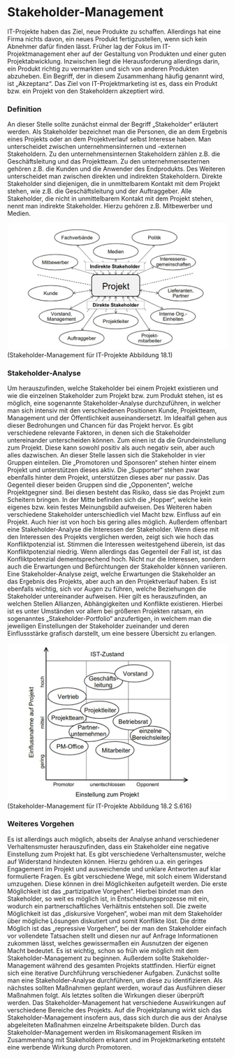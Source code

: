 # Stakeholder-Management

IT-Projekte haben das Ziel, neue Produkte zu schaffen. Allerdings hat eine Firma nichts davon, ein neues Produkt fertigzustellen, wenn sich kein Abnehmer dafür finden lässt. Früher lag der Fokus im IT-Projektmanagement eher auf der Gestaltung von Produkten und einer guten Projektabwicklung. Inzwischen liegt die Herausforderung allerdings darin, ein Produkt richtig zu vermarkten und sich von anderen Produkten abzuheben. Ein Begriff, der in diesem Zusammenhang häufig genannt wird, ist „Akzeptanz“. Das Ziel von IT-Projektmarketing ist es, dass ein Produkt bzw. ein Projekt von den Stakeholdern akzeptiert wird.

### Definition
An dieser Stelle sollte zunächst einmal der Begriff „Stakeholder“ erläutert werden. Als Stakeholder bezeichnet man die Personen, die an dem Ergebnis eines Projekts oder an dem Projektverlauf selbst Interesse haben. Man unterscheidet zwischen unternehmensinternen und -externen Stakeholdern. Zu den unternehmensinternen Stakeholdern zählen z.B. die Geschäftsleitung und das Projektteam. Zu den unternehmensexternen gehören z.B. die Kunden und die Anwender des Endprodukts.
Des Weiteren unterscheidet man zwischen direkten und indirekten Stakeholdern. Direkte Stakeholder sind diejenigen, die in unmittelbarem Kontakt mit dem Projekt stehen, wie z.B. die Geschäftsleitung und der Auftraggeber. Alle Stakeholder, die nicht in unmittelbarem Kontakt mit dem Projekt stehen, nennt man indirekte Stakeholder. Hierzu gehören z.B. Mitbewerber und Medien.

 ![](_images/marketing/direkt_indirekt.jpg)
(Stakeholder-Management für IT-Projekte Abbildung 18.1)

### Stakeholder-Analyse
Um herauszufinden, welche Stakeholder bei einem Projekt existieren und wie die einzelnen Stakeholder zum Projekt bzw. zum Produkt stehen, ist es möglich, eine sogenannte Stakeholder-Analyse durchzuführen, in welcher man sich intensiv mit den verschiedenen Positionen Kunde, Projektteam, Management und der Öffentlichkeit auseinandersetzt. Im Idealfall gehen aus dieser Bedrohungen und Chancen für das Projekt hervor. Es gibt verschiedene relevante Faktoren, in denen sich die Stakeholder untereinander unterscheiden können. Zum einen ist da die Grundeinstellung zum Projekt. Diese kann sowohl positiv als auch negativ sein, aber auch alles dazwischen. An dieser Stelle lassen sich die Stakeholder in vier Gruppen einteilen. Die „Promotoren und Sponsoren“ stehen hinter einem Projekt und unterstützen dieses aktiv. Die „Supporter“ stehen zwar ebenfalls hinter dem Projekt, unterstützen dieses aber nur passiv. Das Gegenteil dieser beiden Gruppen sind die „Opponenten“, welche Projektgegner sind. Bei diesen besteht das Risiko, dass sie das Projekt zum Scheitern bringen. In der Mitte befinden sich die „Hopper“, welche kein eigenes bzw. kein festes Meinungsbild aufweisen. 
Des Weiteren haben verschiedene Stakeholder unterschiedlich viel Macht bzw. Einfluss auf ein Projekt. Auch hier ist von hoch bis gering alles möglich. Außerdem offenbart eine Stakeholder-Analyse die Interessen der Stakeholder. Wenn diese mit den Interessen des Projekts verglichen werden, zeigt sich wie hoch das Konfliktpotenzial ist. Stimmen die Interessen weitestgehend überein, ist das Konfliktpotenzial niedrig. Wenn allerdings das Gegenteil der Fall ist, ist das Konfliktpotenzial dementsprechend hoch. Nicht nur die Interessen, sondern auch die Erwartungen und Befürchtungen der Stakeholder können variieren. Eine Stakeholder-Analyse zeigt, welche Erwartungen die Stakeholder an das Ergebnis des Projekts, aber auch an den Projektverlauf haben. 
Es ist ebenfalls wichtig, sich vor Augen zu führen, welche Beziehungen die Stakeholder untereinander aufweisen. Hier gilt es herauszufinden, an welchen Stellen Allianzen, Abhängigkeiten und Konflikte existieren. Hierbei ist es unter Umständen vor allem bei größeren Projekten ratsam, ein sogenanntes „Stakeholder-Portfolio“ anzufertigen, in welchem man die jeweiligen Einstellungen der Stakeholder zueinander und deren Einflussstärke grafisch darstellt, um eine bessere Übersicht zu erlangen. 

 ![](_images/marketing/portfolio.jpg)
(Stakeholder-Management für IT-Projekte Abbildung 18.2 S.616)

### Weiteres Vorgehen
Es ist allerdings auch möglich, abseits der Analyse anhand verschiedener Verhaltensmuster herauszufinden, dass ein Stakeholder eine negative Einstellung zum Projekt hat. Es gibt verschiedene Verhaltensmuster, welche auf Widerstand hindeuten können. Hierzu gehören u.a. ein geringes Engagement im Projekt und ausweichende und unklare Antworten auf klar formulierte Fragen. 
Es gibt verschiedene Wege, mit solch einem Widerstand umzugehen. Diese können in drei Möglichkeiten aufgeteilt werden. Die erste Möglichkeit ist das „partizipative Vorgehen“. Hierbei bindet man den Stakeholder, so weit es möglich ist, in Entscheidungsprozesse mit ein, wodurch ein partnerschaftliches Verhältnis entstehen soll. Die zweite Möglichkeit ist das „diskursive Vorgehen“, wobei man mit dem Stakeholder über mögliche Lösungen diskutiert und somit Konflikte löst. Die dritte Möglich ist das „repressive Vorgehen“, bei der man den Stakeholder einfach vor vollendete Tatsachen stellt und diesen nur auf Anfrage Informationen zukommen lässt, welches gewissermaßen ein Ausnutzen der eigenen Macht bedeutet. 
Es ist wichtig, schon so früh wie möglich mit dem Stakeholder-Management zu beginnen. Außerdem sollte Stakeholder-Management während des gesamten Projekts stattfinden. Hierfür eignet sich eine iterative Durchführung verschiedener Aufgaben. Zunächst sollte man eine Stakeholder-Analyse durchführen, um diese zu identifizieren. Als nächstes sollten Maßnahmen geplant werden, worauf das Ausführen dieser Maßnahmen folgt. Als letztes sollten die Wirkungen dieser überprüft werden.
Das Stakeholder-Management hat verschiedene Auswirkungen auf verschiedene Bereiche des Projekts. Auf die Projektplanung wirkt sich das Stakeholder-Management insofern aus, dass sich durch die aus der Analyse abgeleiteten Maßnahmen einzelne Arbeitspakete bilden. Durch das Stakeholder-Management werden im Risikomanagement Risiken im Zusammenhang mit Stakeholdern erkannt und im Projektmarketing entsteht eine werbende Wirkung durch Promotoren. 
